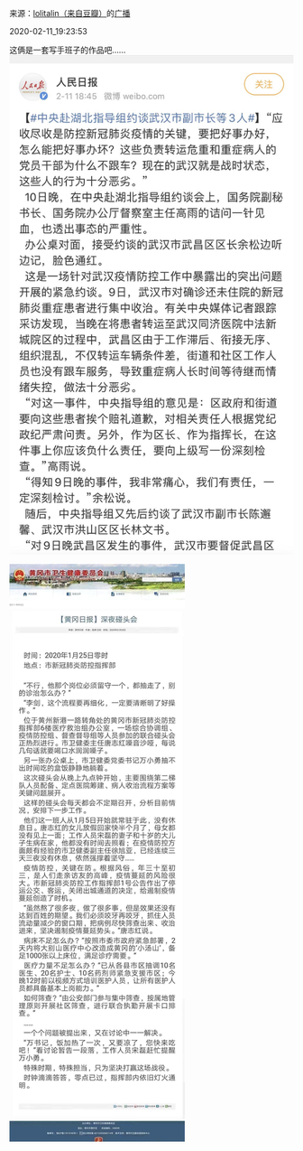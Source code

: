 来源：[lolitalin（来自豆瓣）](https://www.douban.com/people/lolitalin/)的[广播](https://www.douban.com/people/lolitalin/status/2804666440/)


2020-02-11_19:23:53


这俩是一套写手班子的作品吧……
![](./pic/2020-02-11_19:23:53-lolitalin的广播1.jpg)  

![](./pic/2020-02-11_19:23:53-lolitalin的广播2.jpg)  

